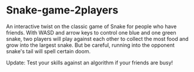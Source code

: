 # Snake-game-2players
An interactive twist on the classic game of Snake for people who have friends. With WASD and arrow keys to control one blue and one green snake, two players will play against each other to collect the most food and grow into the largest snake. But be careful, running into the opponent snake's tail will spell certain doom.

Update: Test your skills against an algorithm if your friends are busy!
